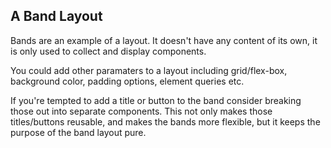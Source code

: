 ## A Band Layout

Bands are an example of a layout. It doesn't have any content of its own, it is only used to collect and display components.

You could add other paramaters to a layout including grid/flex-box, background color, padding options, element queries etc.

If you're tempted to add a title or button to the band consider breaking those out into separate components. This not only makes those titles/buttons reusable, and makes the bands more flexible, but it keeps the purpose of the band layout pure.
